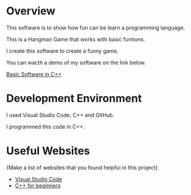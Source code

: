 # Overview

This software is to show how fun can be learn a programming language.

This is a Hangman Game that works with basic funtions.

I create this software to create a funny game.

You can wacth a demo of my software on the link below.

[Basic Software in C++](https://www.youtube.com/watch?v=Ugouaf5EZQw)

# Development Environment

I used Visual Studio Code, C++ and GitHub.

I programmed this code in C++.

# Useful Websites

{Make a list of websites that you found helpful in this project}
* [Visual Studio Code](https://code.visualstudio.com/download)
* [C++ for beginners](https://www.w3schools.com/cpp/)